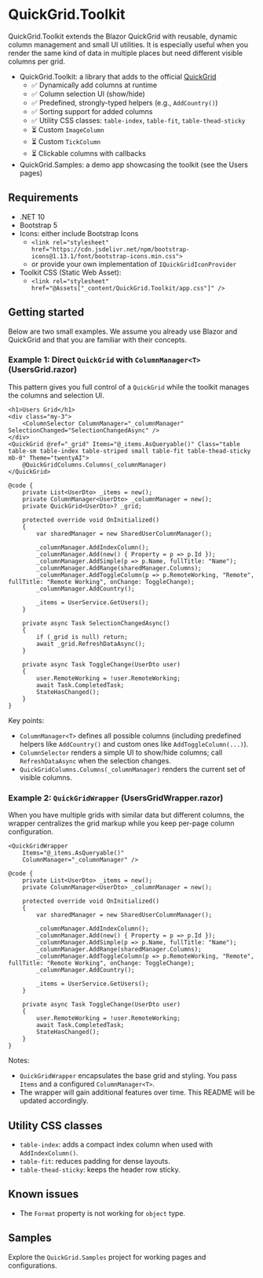 # QuickGrid.Toolkit

QuickGrid.Toolkit extends the Blazor QuickGrid with reusable, dynamic column management and small UI utilities. It is especially useful when you render the same kind of data in multiple places but need different visible columns per grid.

- QuickGrid.Toolkit: a library that adds to the official [QuickGrid](https://aspnet.github.io/quickgridsamples/)
  - ✅ Dynamically add columns at runtime
  - ✅ Column selection UI (show/hide)
  - ✅ Predefined, strongly-typed helpers (e.g., `AddCountry()`)
  - ✅ Sorting support for added columns
  - ✅ Utility CSS classes: `table-index`, `table-fit`, `table-thead-sticky`
  - ⏳ Custom `ImageColumn`
  - ⏳ Custom `TickColumn`
  - ⏳ Clickable columns with callbacks
- QuickGrid.Samples: a demo app showcasing the toolkit (see the Users pages)

## Requirements

- .NET 10
- Bootstrap 5
- Icons: either include Bootstrap Icons
  - `<link rel="stylesheet" href="https://cdn.jsdelivr.net/npm/bootstrap-icons@1.13.1/font/bootstrap-icons.min.css">`
  - or provide your own implementation of `IQuickGridIconProvider`
- Toolkit CSS (Static Web Asset):
  - `<link rel="stylesheet" href="@Assets["_content/QuickGrid.Toolkit/app.css"]" />`

## Getting started

Below are two small examples. We assume you already use Blazor and QuickGrid and that you are familiar with their concepts.

### Example 1: Direct `QuickGrid` with `ColumnManager<T>` (UsersGrid.razor)

This pattern gives you full control of a `QuickGrid` while the toolkit manages the columns and selection UI.

```razor
<h1>Users Grid</h1>
<div class="my-3">
    <ColumnSelector ColumnManager="_columnManager" SelectionChanged="SelectionChangedAsync" />
</div>
<QuickGrid @ref="_grid" Items="@_items.AsQueryable()" Class="table table-sm table-index table-striped small table-fit table-thead-sticky mb-0" Theme="twentyAI">
    @QuickGridColumns.Columns(_columnManager)
</QuickGrid>

@code {
    private List<UserDto> _items = new();
    private ColumnManager<UserDto> _columnManager = new();
    private QuickGrid<UserDto>? _grid;

    protected override void OnInitialized()
    {
        var sharedManager = new SharedUserColumnManager();

        _columnManager.AddIndexColumn();
        _columnManager.Add(new() { Property = p => p.Id });
        _columnManager.AddSimple(p => p.Name, fullTitle: "Name");
        _columnManager.AddRange(sharedManager.Columns);
        _columnManager.AddToggleColumn(p => p.RemoteWorking, "Remote", fullTitle: "Remote Working", onChange: ToggleChange);
        _columnManager.AddCountry();

        _items = UserService.GetUsers();
    }

    private async Task SelectionChangedAsync()
    {
        if (_grid is null) return;
        await _grid.RefreshDataAsync();
    }

    private async Task ToggleChange(UserDto user)
    {
        user.RemoteWorking = !user.RemoteWorking;
        await Task.CompletedTask;
        StateHasChanged();
    }
}
```

Key points:
- `ColumnManager<T>` defines all possible columns (including predefined helpers like `AddCountry()` and custom ones like `AddToggleColumn(...)`).
- `ColumnSelector` renders a simple UI to show/hide columns; call `RefreshDataAsync` when the selection changes.
- `QuickGridColumns.Columns(_columnManager)` renders the current set of visible columns.

### Example 2: `QuickGridWrapper` (UsersGridWrapper.razor)

When you have multiple grids with similar data but different columns, the wrapper centralizes the grid markup while you keep per-page column configuration.

```razor
<QuickGridWrapper
    Items="@_items.AsQueryable()"
    ColumnManager="_columnManager" />

@code {
    private List<UserDto> _items = new();
    private ColumnManager<UserDto> _columnManager = new();

    protected override void OnInitialized()
    {
        var sharedManager = new SharedUserColumnManager();

        _columnManager.AddIndexColumn();
        _columnManager.Add(new() { Property = p => p.Id });
        _columnManager.AddSimple(p => p.Name, fullTitle: "Name");
        _columnManager.AddRange(sharedManager.Columns);
        _columnManager.AddToggleColumn(p => p.RemoteWorking, "Remote", fullTitle: "Remote Working", onChange: ToggleChange);
        _columnManager.AddCountry();

        _items = UserService.GetUsers();
    }

    private async Task ToggleChange(UserDto user)
    {
        user.RemoteWorking = !user.RemoteWorking;
        await Task.CompletedTask;
        StateHasChanged();
    }
}
```

Notes:
- `QuickGridWrapper` encapsulates the base grid and styling. You pass `Items` and a configured `ColumnManager<T>`.
- The wrapper will gain additional features over time. This README will be updated accordingly.

## Utility CSS classes

- `table-index`: adds a compact index column when used with `AddIndexColumn()`.
- `table-fit`: reduces padding for dense layouts.
- `table-thead-sticky`: keeps the header row sticky.

## Known issues

- The `Format` property is not working for `object` type.

## Samples

Explore the `QuickGrid.Samples` project for working pages and configurations.

